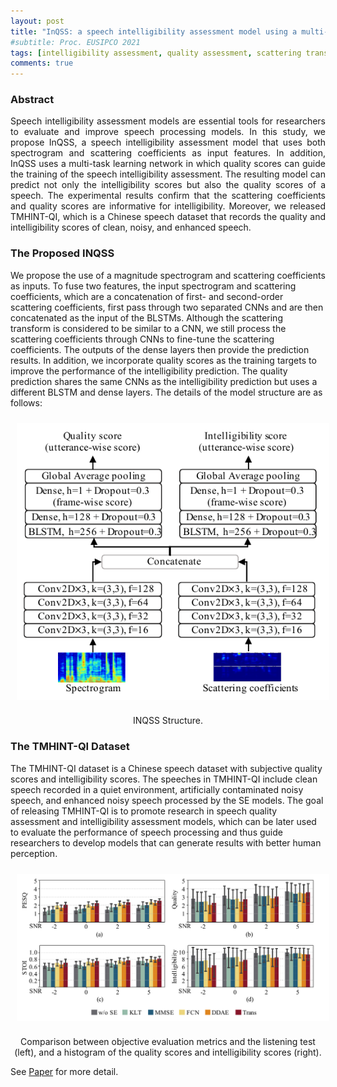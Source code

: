 ```yaml
---
layout: post
title: "InQSS: a speech intelligibility assessment model using a multi-task learning network"
#subtitle: Proc. EUSIPCO 2021
tags: [intelligibility assessment, quality assessment, scattering transform, multi-task neural network]
comments: true
---
```


### Abstract
<div style="text-align: justify"> 
Speech intelligibility assessment models are essential tools for researchers to evaluate and improve speech processing models. In this study, we propose InQSS, a speech intelligibility assessment model that uses both spectrogram and scattering coefficients as input features. In addition, InQSS uses a multi-task learning network in which quality scores can guide the training of the speech intelligibility assessment. The resulting model can predict not only the intelligibility scores but also the quality scores of a speech. The experimental results confirm that the scattering coefficients and quality scores are informative for intelligibility. Moreover, we released TMHINT-QI, which is a Chinese speech dataset that records the quality and intelligibility scores of clean, noisy, and enhanced speech. 
</div>


### The Proposed INQSS

We propose the use of a magnitude spectrogram and scattering coefficients as inputs. To fuse two features, the input spectrogram and scattering coefficients, which are a concatenation of first- and second-order scattering coefficients, first pass through two separated CNNs and are then concatenated as the input of the BLSTMs. Although the scattering transform is considered to be similar to a CNN, we still process the scattering coefficients through CNNs to fine-tune the scattering coefficients. The outputs of the dense layers then provide the prediction results. In addition, we incorporate quality scores as the training targets to improve the performance of the intelligibility prediction. The quality prediction shares the same CNNs as the intelligibility prediction but uses a different BLSTM and dense layers.
The details of the model structure are as follows:

<p align="center">
<img src="/assets/img/2021-11-05-INQSS_img/model_structure.pdf" align="center" width="500px" style="vertical-align:middle;margin:10px 10px 10px 10px" />
</p>
<p align="center">
<div style="text-align: center"> INQSS Structure.</div>
</p>

### The TMHINT-QI Dataset
The TMHINT-QI dataset is a Chinese speech dataset with subjective quality scores and intelligibility scores. The speeches in TMHINT-QI include clean speech recorded in a quiet environment, artificially contaminated noisy speech, and enhanced noisy speech processed by the SE models. The goal of releasing TMHINT-QI is to promote research in speech quality assessment and intelligibility assessment models, which can be later used to evaluate the performance of speech processing and thus guide researchers to develop models that can generate results with better human perception.

<p align="center">
<img src="/assets/img/2021-11-05-INQSS_img/data_compare.pdf" align="center" width="500px" style="vertical-align:middle;margin:10px 10px 10px 10px" />
</p>
<p align="center">
<div style="text-align: center"> Comparison between objective evaluation metrics and the listening test (left), and a histogram of the quality scores and intelligibility scores (right).</div>
</p>

See <a href="https://arxiv.org/pdf/2111.02585.pdf">Paper</a> for more detail.

